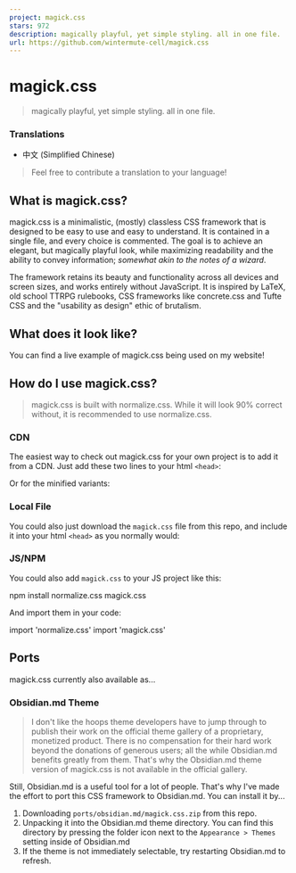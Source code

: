 ```yaml
---
project: magick.css
stars: 972
description: magically playful, yet simple styling. all in one file.
url: https://github.com/wintermute-cell/magick.css
---
```


magick.css
==========

> magically playful, yet simple styling. all in one file.

  

### Translations

-   中文 (Simplified Chinese)

> Feel free to contribute a translation to your language!

What is magick.css?
-------------------

magick.css is a minimalistic, (mostly) classless CSS framework that is designed to be easy to use and easy to understand. It is contained in a single file, and every choice is commented. The goal is to achieve an elegant, but magically playful look, while maximizing readability and the ability to convey information; _somewhat akin to the notes of a wizard_.

The framework retains its beauty and functionality across all devices and screen sizes, and works entirely without JavaScript. It is inspired by LaTeX, old school TTRPG rulebooks, CSS frameworks like concrete.css and Tufte CSS and the "usability as design" ethic of brutalism.

What does it look like?
-----------------------

You can find a live example of magick.css being used on my website!

How do I use magick.css?
------------------------

> magick.css is built with normalize.css. While it will look 90% correct without, it is recommended to use normalize.css.

### CDN

The easiest way to check out magick.css for your own project is to add it from a CDN. Just add these two lines to your html `<head>`:

<link rel\="stylesheet" href\="https://unpkg.com/normalize.css"\>
<link rel\="stylesheet" href\="https://unpkg.com/magick.css"\>

Or for the minified variants:

<link rel\="stylesheet" href\="https://unpkg.com/normalize.min.css"\>
<link rel\="stylesheet" href\="https://unpkg.com/magick.min.css"\>

### Local File

You could also just download the `magick.css` file from this repo, and include it into your html `<head>` as you normally would:

<link rel\="stylesheet" href\="path/to/magick.css"\>

### JS/NPM

You could also add `magick.css` to your JS project like this:

npm install normalize.css magick.css

And import them in your code:

import 'normalize.css'
import 'magick.css'

Ports
-----

magick.css currently also available as...

### Obsidian.md Theme

> I don't like the hoops theme developers have to jump through to publish their work on the official theme gallery of a proprietary, monetized product. There is no compensation for their hard work beyond the donations of generous users; all the while Obsidian.md benefits greatly from them. That's why the Obsidian.md theme version of magick.css is not available in the official gallery.

Still, Obsidian.md is a useful tool for a lot of people. That's why I've made the effort to port this CSS framework to Obsidian.md. You can install it by...

1.  Downloading `ports/obsidian.md/magick.css.zip` from this repo.
2.  Unpacking it into the Obsidian.md theme directory. You can find this directory by pressing the folder icon next to the `Appearance > Themes` setting inside of Obsidian.md
3.  If the theme is not immediately selectable, try restarting Obsidian.md to refresh.
